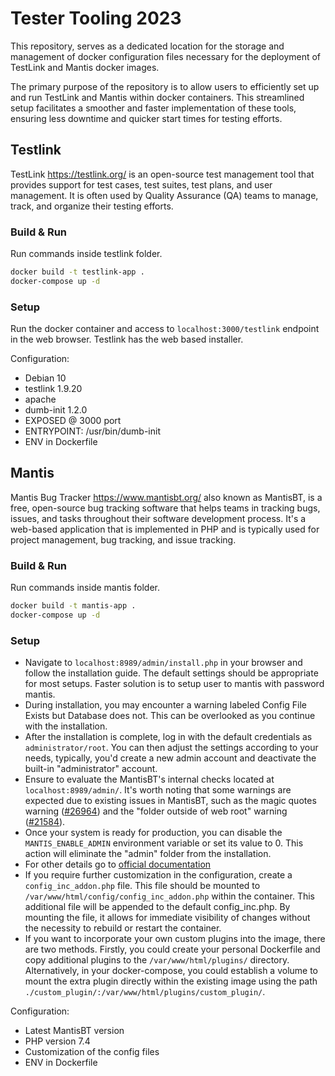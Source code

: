# Tester Tooling 2023

This repository, serves as a dedicated location for the storage and management of docker configuration files necessary for the deployment of TestLink and Mantis docker images.

The primary purpose of the repository is to allow users to efficiently set up and run TestLink and Mantis within docker containers. This streamlined setup facilitates a smoother and faster implementation of these tools, ensuring less downtime and quicker start times for testing efforts.

## Testlink

TestLink https://testlink.org/ is an open-source test management tool that provides support for test cases, test suites, test plans, and user management. It is often used by Quality Assurance (QA) teams to manage, track, and organize their testing efforts.

### Build & Run

Run commands inside testlink folder.

```bash
docker build -t testlink-app .
docker-compose up -d
```

### Setup

Run the docker container and access to `localhost:3000/testlink` endpoint in the web browser. Testlink has the web based installer.

Configuration:
  * Debian 10
  * testlink 1.9.20
  * apache
  * dumb-init 1.2.0
  * EXPOSED @ 3000 port
  * ENTRYPOINT: /usr/bin/dumb-init
  * ENV in Dockerfile
## Mantis

Mantis Bug Tracker https://www.mantisbt.org/ also known as MantisBT, is a free, open-source bug tracking software that helps teams in tracking bugs, issues, and tasks throughout their software development process. It's a web-based application that is implemented in PHP and is typically used for project management, bug tracking, and issue tracking.

### Build & Run

Run commands inside mantis folder.

```bash
docker build -t mantis-app .
docker-compose up -d
```

### Setup

* Navigate to `localhost:8989/admin/install.php` in your browser and follow the installation guide. The default settings should be appropriate for most setups.  Faster solution is to setup user to mantis with password mantis.
* During installation, you may encounter a warning labeled Config File Exists but Database does not. This can be overlooked as you continue with the installation.
* After the installation is complete, log in with the default credentials as `administrator/root`. You can then adjust the settings according to your needs, typically, you'd create a new admin account and deactivate the built-in "administrator" account.
* Ensure to evaluate the MantisBT's internal checks located at `localhost:8989/admin/`. It's worth noting that some warnings are expected due to existing issues in MantisBT, such as the magic quotes warning ([#26964](https://www.mantisbt.org/bugs/view.php?id=26964)) and the "folder outside of web root" warning ([#21584](https://mantisbt.org/bugs/view.php?id=21584)).
* Once your system is ready for production, you can disable the `MANTIS_ENABLE_ADMIN` environment variable or set its value to 0. This action will eliminate the "admin" folder from the installation.
* For other details go to [official documentation](https://www.mantisbt.org/docs/master/en-US/Admin_Guide/html-desktop/#admin.install.new)
* If you require further customization in the configuration, create a `config_inc_addon.php` file. This file should be mounted to `/var/www/html/config/config_inc_addon.php` within the container. This additional file will be appended to the default config_inc.php. By mounting the file, it allows for immediate visibility of changes without the necessity to rebuild or restart the container.
* If you want to incorporate your own custom plugins into the image, there are two methods. Firstly, you could create your personal Dockerfile and copy additional plugins to the `/var/www/html/plugins/` directory. Alternatively, in your docker-compose, you could establish a volume to mount the extra plugin directly within the existing image using the path `./custom_plugin/:/var/www/html/plugins/custom_plugin/`.

Configuration:
  * Latest MantisBT version
  * PHP version 7.4
  * Customization of the config files
  * ENV in Dockerfile
